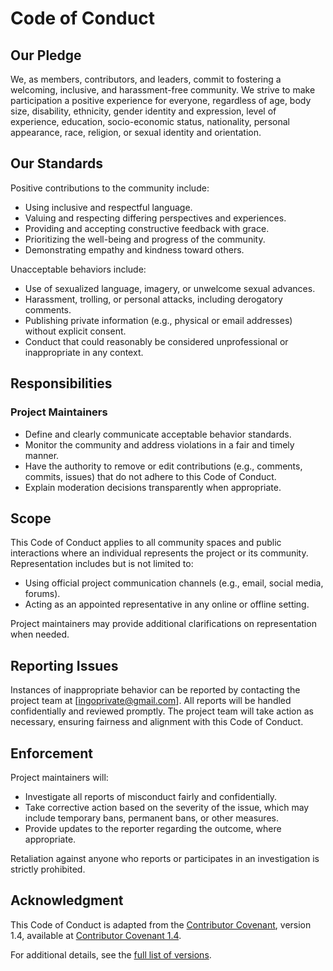 # Code of Conduct

## Our Pledge

We, as members, contributors, and leaders, commit to fostering a welcoming, inclusive, and harassment-free community. We strive to make participation a positive experience for everyone, regardless of age, body size, disability, ethnicity, gender identity and expression, level of experience, education, socio-economic status, nationality, personal appearance, race, religion, or sexual identity and orientation.

## Our Standards

Positive contributions to the community include:

- Using inclusive and respectful language.
- Valuing and respecting differing perspectives and experiences.
- Providing and accepting constructive feedback with grace.
- Prioritizing the well-being and progress of the community.
- Demonstrating empathy and kindness toward others.

Unacceptable behaviors include:

- Use of sexualized language, imagery, or unwelcome sexual advances.
- Harassment, trolling, or personal attacks, including derogatory comments.
- Publishing private information (e.g., physical or email addresses) without explicit consent.
- Conduct that could reasonably be considered unprofessional or inappropriate in any context.

## Responsibilities

### Project Maintainers

- Define and clearly communicate acceptable behavior standards.
- Monitor the community and address violations in a fair and timely manner.
- Have the authority to remove or edit contributions (e.g., comments, commits, issues) that do not adhere to this Code of Conduct.
- Explain moderation decisions transparently when appropriate.

## Scope

This Code of Conduct applies to all community spaces and public interactions where an individual represents the project or its community. Representation includes but is not limited to:

- Using official project communication channels (e.g., email, social media, forums).
- Acting as an appointed representative in any online or offline setting.

Project maintainers may provide additional clarifications on representation when needed.

## Reporting Issues

Instances of inappropriate behavior can be reported by contacting the project team at [ingoprivate@gmail.com]. All reports will be handled confidentially and reviewed promptly. The project team will take action as necessary, ensuring fairness and alignment with this Code of Conduct.

## Enforcement

Project maintainers will:

- Investigate all reports of misconduct fairly and confidentially.
- Take corrective action based on the severity of the issue, which may include temporary bans, permanent bans, or other measures.
- Provide updates to the reporter regarding the outcome, where appropriate.

Retaliation against anyone who reports or participates in an investigation is strictly prohibited.

## Acknowledgment

This Code of Conduct is adapted from the [Contributor Covenant](https://www.contributor-covenant.org), version 1.4, available at [Contributor Covenant 1.4](https://www.contributor-covenant.org/version/1/4/).

For additional details, see the [full list of versions](https://www.contributor-covenant.org/version/).

